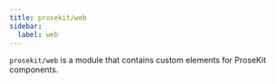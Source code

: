 ```yaml
---
title: prosekit/web
sidebar:
  label: web
---
```


`prosekit/web` is a module that contains custom elements for ProseKit components.
